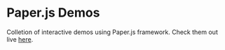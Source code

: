 # Paper.js Demos #

Colletion of interactive demos using Paper.js framework. Check them out live [here](http://gnclmorais.github.com/paperjs-demos).
